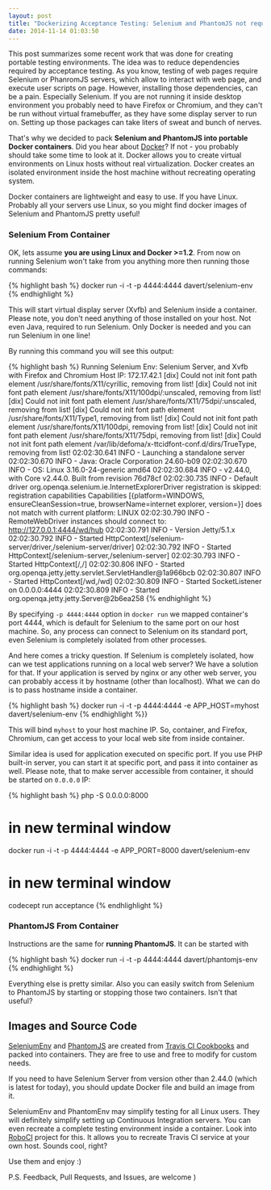 ```yaml
---
layout: post
title: "Dockerizing Acceptance Testing: Selenium and PhantomJS not required"
date: 2014-11-14 01:03:50
---
```


This post summarizes some recent work that was done for creating portable testing environments. The idea was to reduce dependencies required by acceptance testing. As you know, testing of web pages require Selenium or PhanromJS servers, which allow to interact with web page, and execute user scripts on page. However, installing those dependencies, can be a pain. Especially Selenium. If you are not running it inside desktop environment you probably need to have Firefox or Chromium, and they can't be run without virtual framebuffer, as they have some display server to run on. Setting up those packages can take liters of sweat and bunch of nerves.

That's why we decided to pack **Selenium and PhantomJS into portable Docker containers**. Did you hear about [Docker](http://docker.com)? If not - you probably should take some time to look at it. Docker allows you to create virtual environments on Linux hosts without real virtualization. Docker creates an isolated environment inside the host machine without recreating operating system. 

Docker containers are lightweight and easy to use. If you have Linux. Probably all your servers use Linux, so you might find docker images of Selenium and PhantomJS pretty useful!

### Selenium From Container

OK, lets assume **you are using Linux and Docker >=1.2**. 
From now on running Selenium won't take from you anything more then running those commands:

{% highlight bash %}
docker run -i -t -p 4444:4444 davert/selenium-env
{% endhighlight %}

This will start virtual display server (Xvfb) and Selenium inside a container. Please note, you don't need anything of those installed on your host. Not even Java, required to run Selenium. Only Docker is needed and you can run Selenium in one line!

By running this command you will see this output:

{% highlight bash %}
Running Selenium Env: Selenium Server, and Xvfb with Firefox and Chromium
Host IP: 172.17.42.1
[dix] Could not init font path element /usr/share/fonts/X11/cyrillic, removing from list!
[dix] Could not init font path element /usr/share/fonts/X11/100dpi/:unscaled, removing from list!
[dix] Could not init font path element /usr/share/fonts/X11/75dpi/:unscaled, removing from list!
[dix] Could not init font path element /usr/share/fonts/X11/Type1, removing from list!
[dix] Could not init font path element /usr/share/fonts/X11/100dpi, removing from list!
[dix] Could not init font path element /usr/share/fonts/X11/75dpi, removing from list!
[dix] Could not init font path element /var/lib/defoma/x-ttcidfont-conf.d/dirs/TrueType, removing from list!
02:02:30.641 INFO - Launching a standalone server
02:02:30.670 INFO - Java: Oracle Corporation 24.60-b09
02:02:30.670 INFO - OS: Linux 3.16.0-24-generic amd64
02:02:30.684 INFO - v2.44.0, with Core v2.44.0. Built from revision 76d78cf
02:02:30.735 INFO - Default driver org.openqa.selenium.ie.InternetExplorerDriver registration is skipped: registration capabilities Capabilities [{platform=WINDOWS, ensureCleanSession=true, browserName=internet explorer, version=}] does not match with current platform: LINUX
02:02:30.790 INFO - RemoteWebDriver instances should connect to: http://127.0.0.1:4444/wd/hub
02:02:30.791 INFO - Version Jetty/5.1.x
02:02:30.792 INFO - Started HttpContext[/selenium-server/driver,/selenium-server/driver]
02:02:30.792 INFO - Started HttpContext[/selenium-server,/selenium-server]
02:02:30.793 INFO - Started HttpContext[/,/]
02:02:30.806 INFO - Started org.openqa.jetty.jetty.servlet.ServletHandler@1a966bcb
02:02:30.807 INFO - Started HttpContext[/wd,/wd]
02:02:30.809 INFO - Started SocketListener on 0.0.0.0:4444
02:02:30.809 INFO - Started org.openqa.jetty.jetty.Server@2b6ea258
{% endhighlight %}

By specifying `-p 4444:4444` option in `docker run` we mapped container's port 4444, which is default for Selenium to the same port on our host machine. So, any process can connect to Selenium on its standard port, even Selenium is completely isolated from other processes.

And here comes a tricky question. If Selenium is completely isolated, how can we test applications running on a local web server? We have a solution for that. If your application is served by nginx or any other web server, you can probably access it by hostname (other than localhost). What we can do is to pass hostname inside a container. 

{% highlight bash %}
docker run -i -t -p 4444:4444 -e APP_HOST=myhost davert/selenium-env
{% endhighlight %}}

This will bind `myhost` to your host machine IP. So, container, and Firefox, Chromium, can get access to your local web site from inside container. 

Similar idea is used for application executed on specific port. If you use PHP built-in server, you can start it at specific port, and pass it into container as well. Please note, that to make server accessible from container, it should be started on `0.0.0.0` IP:

{% highlight bash %}
php -S 0.0.0.0:8000
# in new terminal window
docker run -i -t -p 4444:4444 -e APP_PORT=8000 davert/selenium-env 
# in new terminal window
codecept run acceptance
{% endhlighlight %}

### PhantomJS From Container

Instructions are the same for **running PhantomJS**. It can be started with 

{% highlight bash %}
docker run -i -t -p 4444:4444 davert/phantomjs-env
{% endhighlight %}

Everything else is pretty similar. Also you can easily switch from Selenium to PhantomJS by starting or stopping those two containers. Isn't that useful?

## Images and Source Code

[SeleniumEnv](https://github.com/Codeception/SeleniumEnv) and [PhantomJS](https://github.com/Codeception/PhantomJsEnv) are created from [Travis CI Cookbooks](https://github.com/travis-ci/travis-cookbooks) and packed into containers. They are free to use and free to modify for custom needs. 

If you need to have Selenium Server from version other than 2.44.0 (which is latest for today), you should update Docker file and build an image from it. 

SeleniumEnv and PhantomEnv may simplify testing for all Linux users. They will definitely simplify setting up Continuous Integration servers. You can even recreate a complete testing environment inside a container. Look into [RoboCI](https://github.com/Codegyre/RoboCI) project for this. It allows you to recreate Travis CI service at your own host. Sounds cool, right? 

Use them and enjoy :)

P.S. Feedback, Pull Requests, and Issues, are welcome )